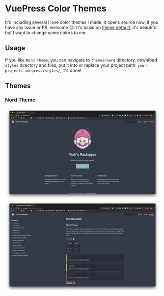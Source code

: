 # VuePress Color Themes
It's including several I love color themes I made, it opens source now, if you have any issue or PR, welcome 😍. 
It's basic on [theme default](https://github.com/vuejs/vuepress/tree/master/packages/%40vuepress/theme-default), it's beautiful but I want to change some colors to me.

## Usage
If you like `Nord Theme`, you can navigate to `themes/nord` directory, download `styles` directory and files, put it into or replace your project path:
`your-project/.vuepress/styles/`, it's done!

## Themes
### Nord Theme
![nord](themes/nord/cover.png)
![nord](themes/nord/page.png)